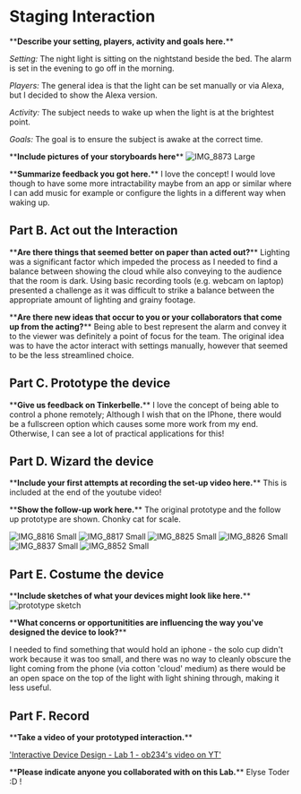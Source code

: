 


# Staging Interaction

\*\***Describe your setting, players, activity and goals here.**\*\*

*Setting:* The night light is sitting on the nightstand beside the bed. The alarm is set in the evening to go off in the morning. 

*Players:* The general idea is that the light can be set manually or via Alexa, but I decided to show the Alexa version. 

*Activity:* The subject needs to wake up when the light is at the brightest point. 

*Goals:* The goal is to ensure the subject is awake at the correct time. 

\*\***Include pictures of your storyboards here**\*\*
![IMG_8873 Large](https://user-images.githubusercontent.com/112089774/187347717-c3ad8f26-9cda-4411-9508-bde1983c95c4.jpeg)

\*\***Summarize feedback you got here.**\*\*
I love the concept! I would love though to have some more intractability maybe from an app or similar where I can add music for example or configure the lights in a different way when waking up. 


## Part B. Act out the Interaction

\*\***Are there things that seemed better on paper than acted out?**\*\*
Lighting was a significant factor which impeded the process as I needed to find a balance between showing the cloud while also conveying to the audience that the room is dark. Using basic recording tools (e.g. webcam on laptop) presented a challenge as it was difficult to strike a balance between the appropriate amount of lighting and grainy footage. 

\*\***Are there new ideas that occur to you or your collaborators that come up from the acting?**\*\*
Being able to best represent the alarm and convey it to the viewer was definitely a point of focus for the team. The original idea was to have the actor interact with settings manually, however that seemed to be the less streamlined choice. 


## Part C. Prototype the device

\*\***Give us feedback on Tinkerbelle.**\*\*
I love the concept of being able to control a phone remotely; Although I wish that on the IPhone, there would be a fullscreen option which causes some more work from my end. Otherwise, I can see a lot of practical applications for this!

## Part D. Wizard the device

\*\***Include your first attempts at recording the set-up video here.**\*\*
This is included at the end of the youtube video! 

\*\***Show the follow-up work here.**\*\*
The original prototype and the follow up prototype are shown. Chonky cat for scale. 

![IMG_8816 Small](https://user-images.githubusercontent.com/112089774/187350023-b51aa511-b3d2-43af-941a-8ea4ff7158b9.jpeg)
![IMG_8817 Small](https://user-images.githubusercontent.com/112089774/187350024-023890ad-5be8-493f-bf7b-e197adb665b0.jpeg)
![IMG_8825 Small](https://user-images.githubusercontent.com/112089774/187350025-7773f5a1-7915-4cfd-ad58-05f1eebf35fe.jpeg)
![IMG_8826 Small](https://user-images.githubusercontent.com/112089774/187350028-22eea4c4-14bd-43a2-a5fe-109fad1f3660.jpeg)
![IMG_8837 Small](https://user-images.githubusercontent.com/112089774/187350030-1f55a935-ba91-41d4-8ed1-e2adf7d9b14a.jpeg)
![IMG_8852 Small](https://user-images.githubusercontent.com/112089774/187350031-c42bca9c-552e-4cda-a038-1c98dd000ba0.jpeg)

## Part E. Costume the device

\*\***Include sketches of what your devices might look like here.**\*\*
![prototype sketch](https://user-images.githubusercontent.com/112089774/187350592-de84ea1b-836b-47d4-aa6c-ab47a01f93cf.jpeg)

\*\***What concerns or opportunitities are influencing the way you've designed the device to look?**\*\*

I needed to find something that would hold an iphone - the solo cup didn't work because it was too small, and there was no way to cleanly obscure the light coming from the phone (via cotton 'cloud' medium) as there would be an open space on the top of the light with light shining through, making it less useful. 

## Part F. Record

\*\***Take a video of your prototyped interaction.**\*\*

['Interactive Device Design - Lab 1 - ob234's video on YT'](https://youtu.be/g_xjQyyPv1A)

\*\***Please indicate anyone you collaborated with on this Lab.**\*\*
Elyse Toder :D !

